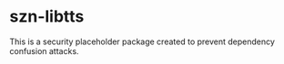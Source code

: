# szn-libtts

This is a security placeholder package created to prevent dependency confusion attacks.